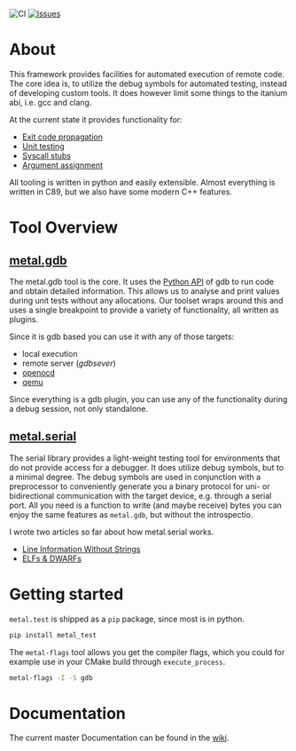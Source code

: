 ![CI](https://github.com/metal-ci/test/workflows/CI/badge.svg?branch=master) [![Issues](https://img.shields.io/github/issues/metal-ci/test.svg)](https://github.com/metal-ci/test/issues)

# About

This framework provides facilities for automated execution of remote code. The core idea is, to utilize the debug symbols for automated testing, instead of developing custom tools. 
It does however limit some things to the itanium abi, i.e. gcc and clang.

At the current state it provides functionality for:
 
 * [Exit code propagation](https://github.com/metal-ci/test/tree/master/doc/readme.md) 
 * [Unit testing](https://github.com/metal-ci/test/tree/master/doc/unit.md)
 * [Syscall stubs](https://github.com/metal-ci/test/tree/master/doc/newlib.md)
 * [Argument assignment](https://github.com/metal-ci/test/tree/master/doc/argv.md)
 
All tooling is written in python and easily extensible. Almost everything is written in C89, but we also have some modern C++ features. 

# Tool Overview

## [metal.gdb](https://github.com/metal-ci/test/tree/master/doc/metal.gdb.md)

The metal.gdb tool is the core. It uses the [Python API](https://sourceware.org/gdb/onlinedocs/gdb/Python-API.html) of gdb to run code and obtain detailed information.
This allows us to analyse and print values during unit tests without any allocations. Our toolset wraps around this and uses a single breakpoint to provide a variety of functionality, all written as plugins.

Since it is gdb based you can use it with any of those targets:

 * local execution
 * remote server (*gdbsever*)
 * [openocd](http://openocd.org/)
 * [qemu](http://www.qemu.org/)

Since everything is a gdb plugin, you can use any of the functionality during a debug session, not only standalone.

## [metal.serial](https://github.com/metal-ci/test/tree/master/doc/metal.serial.md)

The serial library provides a light-weight testing tool for environments that do not provide access for a debugger. It does utilize debug symbols, but to a minimal degree.
The debug symbols are used in conjunction with a preprocessor to conveniently generate you a binary protocol for uni- or bidirectional communication with the target device, e.g. through a serial port.
All you need is a function to write (and maybe receive) bytes you can enjoy the same features as `metal.gdb`, but without the introspectio.

I wrote two articles so far about how metal.serial works.
    
 * [Line Information Without Strings](https://embeddedartistry.com/blog/2020/06/29/metal-serial-capturing-file-line-information-without-using-strings/)
 * [ELFs & DWARFs](https://embeddedartistry.com/blog/2020/07/13/metal-serial-elfs-dwarfs/)  

# Getting started

`metal.test` is shipped as a `pip` package, since most is in python.

```bash
pip install metal_test
```

The `metal-flags` tool allows you get the compiler flags, which you could for example use in your CMake build through `execute_process`.

```bash
metal-flags -I -S gdb
```

# Documentation

The current master Documentation can be found in the [wiki](https://github.com/metal-ci/test/tree/master/doc).



